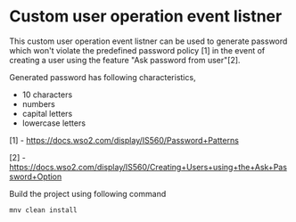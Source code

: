 # Custom user operation event listner

This custom user operation event listner can be used to generate password which won't violate the predefined password policy [1] in the event of creating a user using the feature "Ask password from user"[2].

Generated password has following characteristics, 
* 10 characters
* numbers
* capital letters
* lowercase letters

[1] - https://docs.wso2.com/display/IS560/Password+Patterns

[2] - https://docs.wso2.com/display/IS560/Creating+Users+using+the+Ask+Password+Option

Build the project using following command
```
mnv clean install
```
